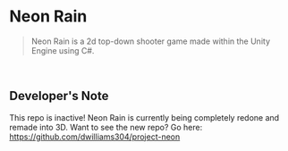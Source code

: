 # Neon Rain
>Neon Rain is a 2d top-down shooter game made within the Unity Engine using C#.

<br />

## Developer's Note
This repo is inactive!
Neon Rain is currently being completely redone and remade into 3D. Want to see the new repo?
Go here: https://github.com/dwilliams304/project-neon

<br />


